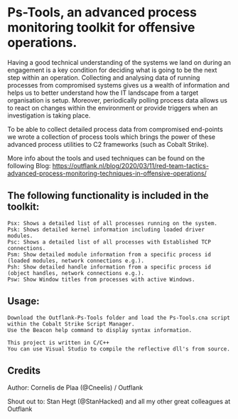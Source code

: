 # Ps-Tools, an advanced process monitoring toolkit for offensive operations.
Having a good technical understanding of the systems we land on during an engagement is a key condition for deciding what is going to be the next step within an operation. Collecting and analysing data of running processes from compromised systems gives us a wealth of information and helps us to better understand how the IT landscape from a target organisation is setup. Moreover, periodically polling process data allows us to react on changes within the environment or provide triggers when an investigation is taking place.

To be able to collect detailed process data from compromised end-points we wrote a collection of process tools which brings the power of these advanced process utilities to C2 frameworks (such as Cobalt Strike).

More info about the tools and used techniques can be found on the following Blog: 
https://outflank.nl/blog/2020/03/11/red-team-tactics-advanced-process-monitoring-techniques-in-offensive-operations/

## The following functionality is included in the toolkit:

```
Psx: Shows a detailed list of all processes running on the system.
Psk: Shows detailed kernel information including loaded driver modules.
Psc: Shows a detailed list of all processes with Established TCP connections.
Psm: Show detailed module information from a specific process id (loaded modules, network connections e.g.).
Psh: Show detailed handle information from a specific process id (object handles, network connections e.g.).
Psw: Show Window titles from processes with active Windows.
```

## Usage:

```
Download the Outflank-Ps-Tools folder and load the Ps-Tools.cna script within the Cobalt Strike Script Manager.
Use the Beacon help command to display syntax information.
```

```
This project is written in C/C++
You can use Visual Studio to compile the reflective dll's from source.
```

## Credits
Author: Cornelis de Plaa (@Cneelis) / Outflank

Shout out to: Stan Hegt (@StanHacked) and all my other great colleagues at Outflank
